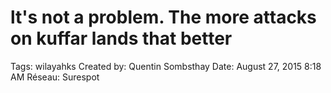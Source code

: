 # lt's not a problem. The more attacks on kuffar lands that better

Tags: wilayahks
Created by: Quentin Sombsthay
Date: August 27, 2015 8:18 AM
Réseau: Surespot